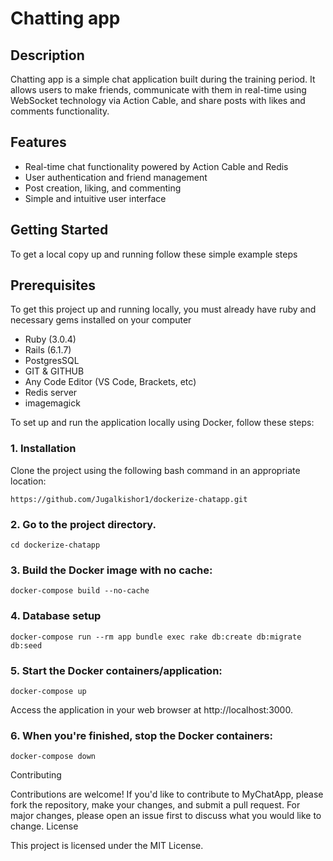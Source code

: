 # Chatting app

## Description

Chatting app is a simple chat application built during the training period. It allows users to make friends, communicate with them in real-time using WebSocket technology via Action Cable, and share posts with likes and comments functionality.

## Features

- Real-time chat functionality powered by Action Cable and Redis
- User authentication and friend management
- Post creation, liking, and commenting
- Simple and intuitive user interface

## Getting Started
To get a local copy up and running follow these simple example steps

## Prerequisites
To get this project up and running locally, you must already have ruby and necessary gems installed on your computer
- Ruby (3.0.4)
- Rails (6.1.7)
- PostgresSQL
- GIT & GITHUB
- Any Code Editor (VS Code, Brackets, etc)
- Redis server
- imagemagick

To set up and run the application locally using Docker, follow these steps:

### 1. Installation

Clone the project using the following bash command in an appropriate location:

```
https://github.com/Jugalkishor1/dockerize-chatapp.git
```

### 2. Go to the project directory.
	cd dockerize-chatapp

### 3. Build the Docker image with no cache:
	docker-compose build --no-cache

### 4. Database setup
	docker-compose run --rm app bundle exec rake db:create db:migrate db:seed

### 5. Start the Docker containers/application:
	docker-compose up

Access the application in your web browser at http://localhost:3000.

### 6. When you're finished, stop the Docker containers:
    docker-compose down


Contributing

Contributions are welcome! If you'd like to contribute to MyChatApp, please fork the repository, make your changes, and submit a pull request. For major changes, please open an issue first to discuss what you would like to change.
License

This project is licensed under the MIT License.
